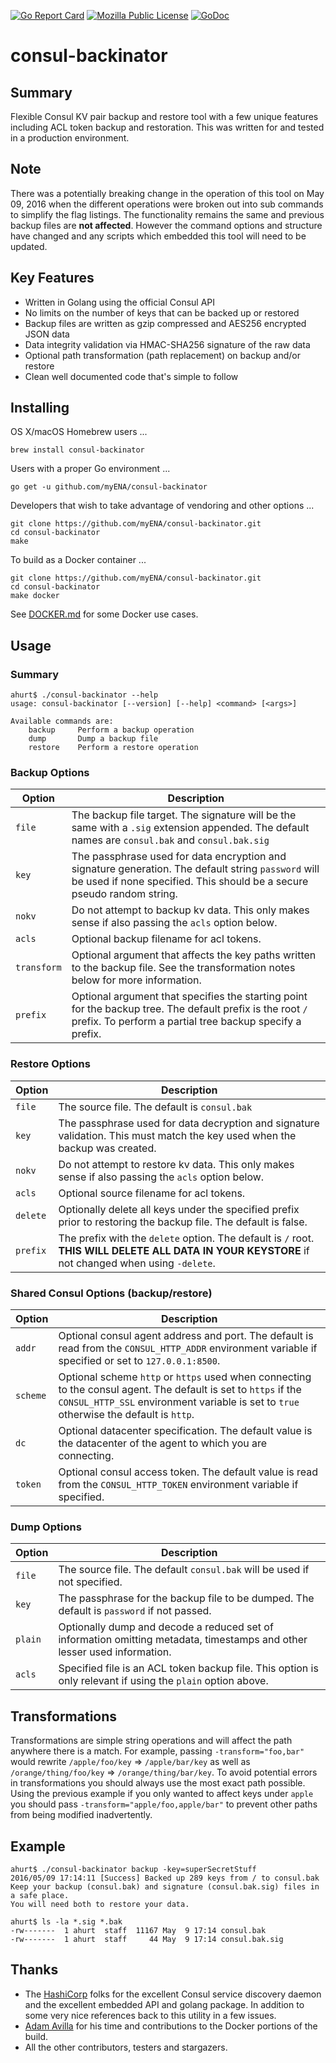 [![Go Report Card](https://goreportcard.com/badge/github.com/myENA/consul-backinator)](https://goreportcard.com/report/github.com/myENA/consul-backinator) [![Mozilla Public License](https://img.shields.io/badge/license-MPL-blue.svg)](https://www.mozilla.org/MPL/) [![GoDoc](https://godoc.org/github.com/myENA/consul-backinator/common?status.svg)](https://godoc.org/github.com/myENA/consul-backinator/common)

# consul-backinator

## Summary

Flexible Consul KV pair backup and restore tool with a few unique features
including ACL token backup and restoration.
This was written for and tested in a production environment.

## Note

There was a potentially breaking change in the operation of this tool on
May 09, 2016 when the different operations were broken out into sub commands
to simplify the flag listings.  The functionality remains the same and previous
backup files are __not affected__.  However the command options and structure have
changed and any scripts which embedded this tool will need to be updated.

## Key Features

* Written in Golang using the official Consul API
* No limits on the number of keys that can be backed up or restored
* Backup files are written as gzip compressed and AES256 encrypted JSON data
* Data integrity validation via HMAC-SHA256 signature of the raw data
* Optional path transformation (path replacement) on backup and/or restore
* Clean well documented code that's simple to follow

## Installing

OS X/macOS Homebrew users ...

```
brew install consul-backinator
```

Users with a proper Go environment ...

```
go get -u github.com/myENA/consul-backinator
```

Developers that wish to take advantage of vendoring and other options ...

```
git clone https://github.com/myENA/consul-backinator.git
cd consul-backinator
make
```

To build as a Docker container ...
```
git clone https://github.com/myENA/consul-backinator.git
cd consul-backinator
make docker
```

See [DOCKER.md](DOCKER.md) for some Docker use cases.

## Usage

### Summary

```
ahurt$ ./consul-backinator --help
usage: consul-backinator [--version] [--help] <command> [<args>]

Available commands are:
    backup     Perform a backup operation
    dump       Dump a backup file
    restore    Perform a restore operation

```

### Backup Options

| Option      | Description |
|-------------|-------------|
| `file`      | The backup file target.  The signature will be the same with a `.sig` extension appended.  The default names are `consul.bak` and `consul.bak.sig`
| `key`       | The passphrase used for data encryption and signature generation.  The default string `password` will be used if none specified.  This should be a secure pseudo random string.
| `nokv`      | Do not attempt to backup kv data.  This only makes sense if also passing the `acls` option below.
| `acls`      | Optional backup filename for acl tokens.
| `transform` | Optional argument that affects the key paths written to the backup file.  See the transformation notes below for more information.
| `prefix`    | Optional argument that specifies the starting point for the backup tree.  The default prefix is the root `/` prefix.  To perform a partial tree backup specify a prefix.

### Restore Options

| Option   | Description |
|----------|-------------|
| `file`   | The source file. The default is `consul.bak`
| `key`    | The passphrase used for data decryption and signature validation.  This must match the key used when the backup was created.
| `nokv`   | Do not attempt to restore kv data.  This only makes sense if also passing the `acls` option below.
| `acls`   | Optional source filename for acl tokens.
| `delete` | Optionally delete all keys under the specified prefix prior to restoring the backup file.  The default is false.
| `prefix` | The prefix with the `delete` option.  The default is `/` root.  __THIS WILL DELETE ALL DATA IN YOUR KEYSTORE__ if not changed when using `-delete`.

### Shared Consul Options (backup/restore)

| Option   | Description |
|----------|-------------|
| `addr`   | Optional consul agent address and port.  The default is read from the `CONSUL_HTTP_ADDR` environment variable if specified or set to `127.0.0.1:8500`.
| `scheme` | Optional scheme `http` or `https` used when connecting to the consul agent.  The default is set to `https` if the `CONSUL_HTTP_SSL` environment variable is set to `true` otherwise the default is `http`.
| `dc`     | Optional datacenter specification.  The default value is the datacenter of the agent to which you are connecting.
| `token`  | Optional consul access token.  The default value is read from the `CONSUL_HTTP_TOKEN` environment variable if specified.

### Dump Options

| Option   | Description |
|----------|-------------|
| `file`   | The source file.  The default `consul.bak` will be used if not specified.
| `key`    | The passphrase for the backup file to be dumped.  The default is `password` if not passed.
| `plain`  | Optionally dump and decode a reduced set of information omitting metadata, timestamps and other lesser used information.
| `acls`   | Specified file is an ACL token backup file.  This option is only relevant if using the `plain` option above.

## Transformations

Transformations are simple string operations and will affect the path anywhere
there is a match.  For example, passing `-transform="foo,bar"` would rewrite
`/apple/foo/key` => `/apple/bar/key` as well as `/orange/thing/foo/key` => `/orange/thing/bar/key`.
To avoid potential errors in transformations you should always use the most exact path possible.
Using the previous example if you only wanted to affect keys under `apple` you should pass
`-transform="apple/foo,apple/bar"` to prevent other paths from being modified inadvertently.

## Example

```
ahurt$ ./consul-backinator backup -key=superSecretStuff
2016/05/09 17:14:11 [Success] Backed up 289 keys from / to consul.bak
Keep your backup (consul.bak) and signature (consul.bak.sig) files in a safe place.
You will need both to restore your data.
```

```
ahurt$ ls -la *.sig *.bak
-rw-------  1 ahurt  staff  11167 May  9 17:14 consul.bak
-rw-------  1 ahurt  staff     44 May  9 17:14 consul.bak.sig
```

## Thanks

* The [HashiCorp](https://github.com/hashicorp) folks for the excellent Consul service discovery daemon and the excellent embedded API and golang package.  In addition to some very nice references back to this utility in a few issues.
* [Adam Avilla](https://github.com/hekaldama) for his time and contributions to the Docker portions of the build.
* All the other contributors, testers and stargazers.
